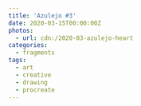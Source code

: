 ```yaml
---
title: 'Azulejo #3'
date: 2020-03-15T00:00:00Z
photos:
  - url: cdn:/2020-03-azulejo-heart
categories:
  - fragments
tags:
  - art
  - creative
  - drawing
  - procreate
---
```

